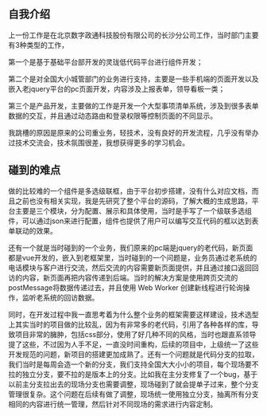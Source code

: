 ## 自我介绍

上一份工作是在北京数字政通科技股份有限公司的长沙分公司工作，当时部门主要有3种类型的工作，

第一个是基于基础平台部开发的灵珑低代码平台进行组件开发；

第二个是对全国大小城管部门的业务进行支持，主要是一些手机端的页面开发以及嵌入老jquery平台的pc页面开发，内容涉及上报表单，领导看板一类；

第三个是产品开发，主要做的工作是开发一个大型事项清单系统，涉及到很多表单数据的交互，并且通过动态路由和登录权限等控制页面的不同显示。

我跳槽的原因是原来的公司重业务，轻技术，没有良好的开发流程，几乎没有举办过技术交流会，技术氛围很差，我想获得更多的学习机会。

## 碰到的难点

做的比较难的一个组件是多选级联框，由于平台初步搭建，没有什么对应文档，而且之前也没有相关实现，我是先研究了整个平台的源码，了解大概的生成思路，平台主要是三个模块，分为配置、展示和具体使用，当时是手写了一个级联多选组件，可以通过json来进行配置，组件也提供了用户可以编写交互代码的框以达到表单联动的效果。

还有一个就是当时碰到的一个业务，我们原来的pc端是jquery的老代码，新页面都是vue开发的，嵌入到老框架里，当时碰到的一个问题是，业务员通过老系统的电话模块与客户进行交流，然后交流的内容需要新页面提供，并且通过接口返回回访的内容，新页面再把内容传递到后端。当时的解决方案是使用跨页交流的postMessage将数据传递过去，并且使用 Web Worker 创建新线程进行轮询操作，监听老系统的回访数据。

同时，在开发过程中我一直思考着为什么整个业务的框架需要这样建设，技术选型上其实当时的项目做的比较乱，因为有非常多的老代码，引用了各种各样的库，导致项目非常的臃肿，包括css部分，使用了好几种不同的风格，当时也跟直系领导提了这些，不过因为人手不足，一直没时间重构，后续的项目中，上级统一了这些开发规范的问题，新项目的搭建更加成熟了。还有一个问题就是代码分支的拉取，我们当时是每周会造一个新的分支，我们支持全国大大小小的项目，每个现场要不拉的独立分支，要不拉的是版本上的分支。比如我在主分支修复了一个bug，基于以前主分支拉出去的现场分支也需要调整，现场碰到了就会提单子过来，整个分支管理很复杂。这个问题在后续有做了调整，现场统一使用独立分支，抽离所有分支相同的内容进行统一管理，然后针对不同现场的需求进行内容定制。